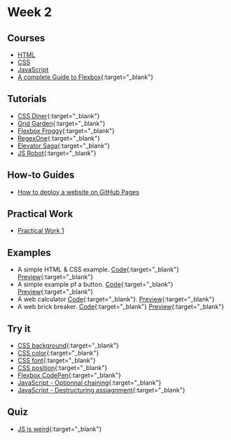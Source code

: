 # Week 2

## Courses

- [HTML](/web-course/courses/html/)
- [CSS](/web-course/courses/css/)
- [JavaScript](/web-course/courses/javascript/)
- [A complete Guide to Flexbox](https://css-tricks.com/snippets/css/a-guide-to-flexbox/){:target="_blank"}

## Tutorials

- [CSS Diner](https://flukeout.github.io/){:target="_blank"}
- [Grid Garden](https://cssgridgarden.com/){:target="_blank"}
- [Flexbox Froggy](https://flexboxfroggy.com/){:target="_blank"}
- [RegexOne](https://regexone.com/){:target="_blank"}
- [Elevator Saga](https://play.elevatorsaga.com/){:target="_blank"}
- [JS Robot](https://lab.reaal.me/jsrobot/#level=1&language=en){:target="_blank"}

## How-to Guides

- [How to deploy a website on GitHub Pages](/web-course/how-to-guides/how-to-deploy-on-github-pages/)

## Practical Work

- [Practical Work 1](/web-course/practical-works/practical-work-1/)


## Examples

- A simple HTML & CSS example. [Code](https://github.com/HEIG-VD-WEB/html-css-example){:target="_blank"} [Preview](https://heig-vd-web.github.io/html-css-example/){:target="_blank"}
- A simple example pf a button. [Code](https://github.com/HEIG-VD-WEB/button-example){:target="_blank"} [Preview](https://heig-vd-web.github.io/button-example/){:target="_blank"}
- A web calculator [Code](https://github.com/HEIG-VD-WEB/calculator-example){:target="_blank"}. [Preview](https://heig-vd-web.github.io/calculator-example/){:target="_blank"}
- A web brick breaker. [Code](https://github.com/HEIG-VD-WEB/brick-breaker-example){:target="_blank"} [Preview](https://heig-vd-web.github.io/brick-breaker-example/){:target="_blank"}

## Try it

- [CSS background](https://developer.mozilla.org/en-US/docs/Web/CSS/background){:target="_blank"}
- [CSS color](https://developer.mozilla.org/en-US/docs/Web/CSS/color){:target="_blank"}
- [CSS font](https://developer.mozilla.org/en-US/docs/Web/CSS/font){:target="_blank"}
- [CSS position](https://developer.mozilla.org/en-US/docs/Web/CSS/position){:target="_blank"}
- [Flexbox CodePen](https://codepen.io/bchapuis-the-decoder/embed/ZEoawVE?height=265&theme-id=light&default-tab=html,result){:target="_blank"}
- [JavaScript - Optionnal chaining](https://developer.mozilla.org/en-US/docs/Web/JavaScript/Reference/Operators/Optional_chaining){:target="_blank"}
- [JavaScript - Destructuring assiagnment](https://developer.mozilla.org/en-US/docs/Web/JavaScript/Reference/Operators/Destructuring_assignment){:target="_blank"}

## Quiz

- [JS is weird](https://jsisweird.com/){:target="_blank"}

